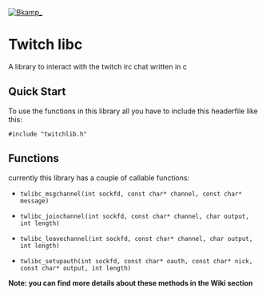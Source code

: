 [![Bkamp_](https://img.shields.io/badge/twitch.tv-bkamp_-purple?logo=twitch&style=for-the-badge)](https://www.twitch.tv/bkamp_)
# Twitch libc

A library to interact with the twitch irc chat written in c

## Quick Start

To use the functions in this library all you have to include this headerfile like this:
```
#include "twitchlib.h"
```

## Functions

currently this library has a couple of callable functions:

- `twlibc_msgchannel(int sockfd, const char* channel, const char* message)`

- `twlibc_joinchannel(int sockfd, const char* channel, char output, int length)`

- `twlibc_leavechannel(int sockfd, const char* channel, char output, int length)`

- `twlibc_setupauth(int sockfd, const char* oauth, const char* nick, const char* output, int length)`

**Note: you can find more details about these methods in the Wiki section**

 
